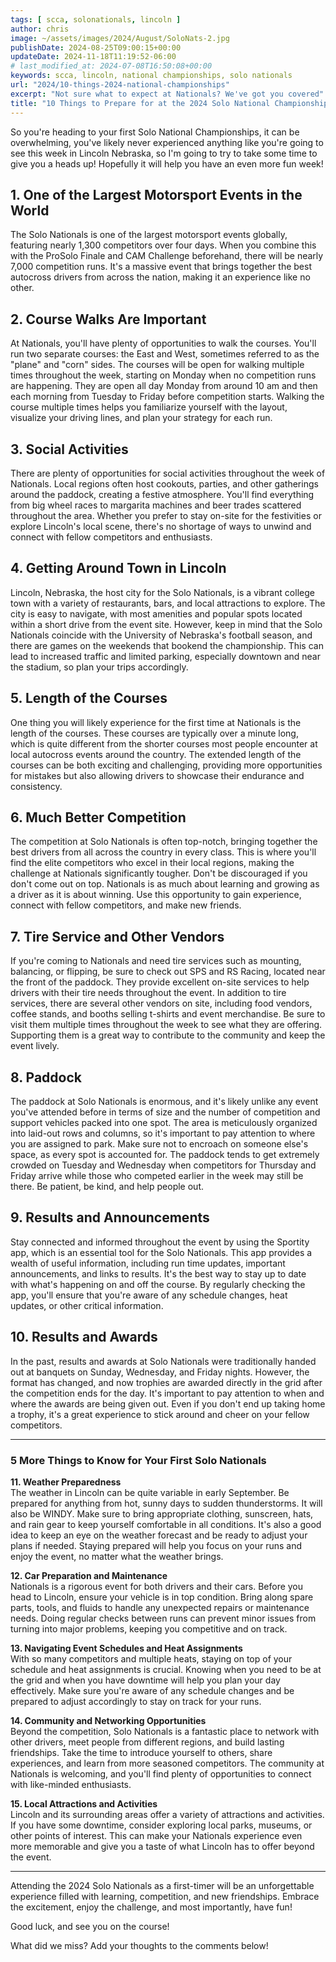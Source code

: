 ```yaml
---
tags: [ scca, solonationals, lincoln ]
author: chris
image: ~/assets/images/2024/August/SoloNats-2.jpg
publishDate: 2024-08-25T09:00:15+00:00
updateDate: 2024-11-18T11:19:52-06:00
# last_modified_at: 2024-07-08T16:50:08+00:00
keywords: scca, lincoln, national championships, solo nationals
url: "2024/10-things-2024-national-championships"
excerpt: "Not sure what to expect at Nationals? We've got you covered"
title: "10 Things to Prepare for at the 2024 Solo National Championships"
---
```

So you're heading to your first Solo National Championships, it can be overwhelming, you've likely never experienced anything like you're going to see this week in Lincoln Nebraska, so I'm going to try to take some time to give you a heads up! Hopefully it will help you have an even more fun week!

## 1. One of the Largest Motorsport Events in the World

The Solo Nationals is one of the largest motorsport events globally, featuring nearly 1,300 competitors over four days. When you combine this with the ProSolo Finale and CAM Challenge beforehand, there will be nearly 7,000 competition runs. It's a massive event that brings together the best autocross drivers from across the nation, making it an experience like no other.

## 2. Course Walks Are Important

At Nationals, you'll have plenty of opportunities to walk the courses. You'll run two separate courses: the East and West, sometimes referred to as the "plane" and "corn" sides. The courses will be open for walking multiple times throughout the week, starting on Monday when no competition runs are happening. They are open all day Monday from around 10 am and then each morning from Tuesday to Friday before competition starts. Walking the course multiple times helps you familiarize yourself with the layout, visualize your driving lines, and plan your strategy for each run.

## 3. Social Activities

There are plenty of opportunities for social activities throughout the week of Nationals. Local regions often host cookouts, parties, and other gatherings around the paddock, creating a festive atmosphere. You'll find everything from big wheel races to margarita machines and beer trades scattered throughout the area. Whether you prefer to stay on-site for the festivities or explore Lincoln's local scene, there's no shortage of ways to unwind and connect with fellow competitors and enthusiasts.

## 4. Getting Around Town in Lincoln

Lincoln, Nebraska, the host city for the Solo Nationals, is a vibrant college town with a variety of restaurants, bars, and local attractions to explore. The city is easy to navigate, with most amenities and popular spots located within a short drive from the event site. However, keep in mind that the Solo Nationals coincide with the University of Nebraska's football season, and there are games on the weekends that bookend the championship. This can lead to increased traffic and limited parking, especially downtown and near the stadium, so plan your trips accordingly.

## 5. Length of the Courses

One thing you will likely experience for the first time at Nationals is the length of the courses. These courses are typically over a minute long, which is quite different from the shorter courses most people encounter at local autocross events around the country. The extended length of the courses can be both exciting and challenging, providing more opportunities for mistakes but also allowing drivers to showcase their endurance and consistency.

## 6. Much Better Competition

The competition at Solo Nationals is often top-notch, bringing together the best drivers from all across the country in every class. This is where you'll find the elite competitors who excel in their local regions, making the challenge at Nationals significantly tougher. Don't be discouraged if you don't come out on top. Nationals is as much about learning and growing as a driver as it is about winning. Use this opportunity to gain experience, connect with fellow competitors, and make new friends.

## 7. Tire Service and Other Vendors

If you're coming to Nationals and need tire services such as mounting, balancing, or flipping, be sure to check out SPS and RS Racing, located near the front of the paddock. They provide excellent on-site services to help drivers with their tire needs throughout the event. In addition to tire services, there are several other vendors on site, including food vendors, coffee stands, and booths selling t-shirts and event merchandise. Be sure to visit them multiple times throughout the week to see what they are offering. Supporting them is a great way to contribute to the community and keep the event lively.

## 8. Paddock

The paddock at Solo Nationals is enormous, and it's likely unlike any event you've attended before in terms of size and the number of competition and support vehicles packed into one spot. The area is meticulously organized into laid-out rows and columns, so it's important to pay attention to where you are assigned to park. Make sure not to encroach on someone else's space, as every spot is accounted for. The paddock tends to get extremely crowded on Tuesday and Wednesday when competitors for Thursday and Friday arrive while those who competed earlier in the week may still be there. Be patient, be kind, and help people out.

## 9. Results and Announcements

Stay connected and informed throughout the event by using the Sportity app, which is an essential tool for the Solo Nationals. This app provides a wealth of useful information, including run time updates, important announcements, and links to results. It's the best way to stay up to date with what's happening on and off the course. By regularly checking the app, you'll ensure that you're aware of any schedule changes, heat updates, or other critical information.

## 10. Results and Awards

In the past, results and awards at Solo Nationals were traditionally handed out at banquets on Sunday, Wednesday, and Friday nights. However, the format has changed, and now trophies are awarded directly in the grid after the competition ends for the day. It's important to pay attention to when and where the awards are being given out. Even if you don't end up taking home a trophy, it's a great experience to stick around and cheer on your fellow competitors.

---

### 5 More Things to Know for Your First Solo Nationals

**11. Weather Preparedness**  
The weather in Lincoln can be quite variable in early September. Be prepared for anything from hot, sunny days to sudden thunderstorms. It will also be WINDY. Make sure to bring appropriate clothing, sunscreen, hats, and rain gear to keep yourself comfortable in all conditions. It's also a good idea to keep an eye on the weather forecast and be ready to adjust your plans if needed. Staying prepared will help you focus on your runs and enjoy the event, no matter what the weather brings.

**12. Car Preparation and Maintenance**  
Nationals is a rigorous event for both drivers and their cars. Before you head to Lincoln, ensure your vehicle is in top condition. Bring along spare parts, tools, and fluids to handle any unexpected repairs or maintenance needs. Doing regular checks between runs can prevent minor issues from turning into major problems, keeping you competitive and on track.

**13. Navigating Event Schedules and Heat Assignments**  
With so many competitors and multiple heats, staying on top of your schedule and heat assignments is crucial. Knowing when you need to be at the grid and when you have downtime will help you plan your day effectively. Make sure you're aware of any schedule changes and be prepared to adjust accordingly to stay on track for your runs.

**14. Community and Networking Opportunities**  
Beyond the competition, Solo Nationals is a fantastic place to network with other drivers, meet people from different regions, and build lasting friendships. Take the time to introduce yourself to others, share experiences, and learn from more seasoned competitors. The community at Nationals is welcoming, and you'll find plenty of opportunities to connect with like-minded enthusiasts.

**15. Local Attractions and Activities**  
Lincoln and its surrounding areas offer a variety of attractions and activities. If you have some downtime, consider exploring local parks, museums, or other points of interest. This can make your Nationals experience even more memorable and give you a taste of what Lincoln has to offer beyond the event.

---

Attending the 2024 Solo Nationals as a first-timer will be an unforgettable experience filled with learning, competition, and new friendships. Embrace the excitement, enjoy the challenge, and most importantly, have fun!

Good luck, and see you on the course!

What did we miss? Add your thoughts to the comments below!

